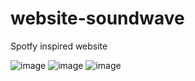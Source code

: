 # website-soundwave

Spotfy inspired website

![image](https://user-images.githubusercontent.com/59088238/169891533-48cded04-d160-4fd7-b1d7-db2e8de80960.png)
![image](https://user-images.githubusercontent.com/59088238/169891558-d1721b62-551d-4d46-a147-f9e2afd02dbb.png)
![image](https://user-images.githubusercontent.com/59088238/169891595-b10d917d-910a-48b9-aee2-ff9852a13efd.png)
